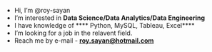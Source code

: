 - Hi, I’m @roy-sayan
- I’m interested in **Data Science/Data Analytics/Data Engineering**
- I have knowledge of **** Python, MySQL, Tableau, Excel****
- I’m looking for a job in the relavent field.
- Reach me by e-mail - **roy.sayan@hotmail.com**
